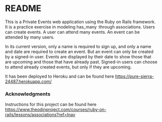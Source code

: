 # README

This is a Private Events web application using the Ruby on Rails framework. It is a practice exercise in modeling has_many :through associations. Users can create events. A user can attend many events. An event can be attended by many users. 

In its current version, only a name is required to sign up, and only a name and date are required to create an event. But an event can only be created by a signed-in user. Events are displayed by their date to show those that are upcoming and those that have already past. Signed-in users can choose to attend already created events, but only if they are upcoming.

It has been deployed to Heroku and can be found here https://pure-sierra-24487.herokuapp.com/

### Acknowledgments

Instructions for this project can be found here https://www.theodinproject.com/courses/ruby-on-rails/lessons/associations?ref=lnav
